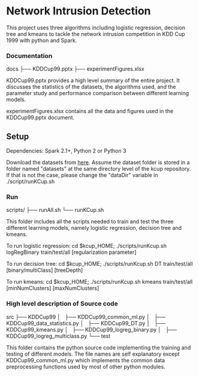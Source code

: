 # Network Intrusion Detection
This project uses three algorithms including logistic regression, decision tree and kmeans to 
tackle the network intrusion competition in KDD Cup 1999 with python and Spark. 

### Documentation
docs
├── KDDCup99.pptx
├── experimentFigures.xlsx

KDDCup99.pptx provides a high level summary of the entire project. It discusses the statistics of the 
datasets, the algorithms used, and the parameter study and performance comparison between different
learning models.

experimentFigures.xlsx contains all the data and figures used in the KDDCup99.pptx document.

## Setup
Dependencies: Spark 2.1+, Python 2 or Python 3

Download the datasets from [here](http://kdd.ics.uci.edu/databases/kddcup99/kddcup99.html).
Assume the dataset folder is stored in a folder named "datasets" at the same directory level of the kcup repository. 
If that is not the case, please change the "dataDir" variable in ./script/runKCup.sh


### Run

scripts/
├── runAll.sh
└── runKCup.sh

This folder includes all the scripts needed to train and test the three different learning models, namely logistic regression, decision tree and kmeans.

To run logistic regression:
cd $kcup_HOME; ./scripts/runKcup.sh logRegBinary train/test/all [regularization parameter] 

To run decision tree:
cd $kcup_HOME; ./scripts/runKcup.sh DT train/test/all [binary/multiClass] [treeDepth] 

To run kmeans:
cd $kcup_HOME; ./scripts/runKcup.sh kmeans train/test/all [minNumClusters] [maxNumClusters]


### High level description of Source code

src
├── KDDCup99
│   ├── KDDCup99_common_ml.py
│   ├── KDDCup99_data_statistics.py
│   ├── KDDCup99_DT.py
│   ├── KDDCup99_kmeans.py
│   ├── KDDCup99_logreg_binary.py
│   ├── KDDCup99_logreg_multiclass.py
└── test


This folder contains the python source code implementing the training and testing of different models.
The file names are self explanatory except KDDCup99_common_ml.py which implements the common data preprocessing functions
used by most of other python modules.




